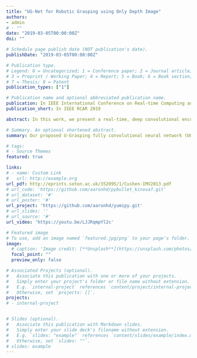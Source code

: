 ```yaml
---
title: "UG-Net for Robotic Grasping using Only Depth Image"
authors:
- admin
# - ""
date: "2019-03-05T00:00:00Z"
doi: ""

# Schedule page publish date (NOT publication's date).
publishDate: "2019-03-05T00:00:00Z"

# Publication type.
# Legend: 0 = Uncategorized; 1 = Conference paper; 2 = Journal article;
# 3 = Preprint / Working Paper; 4 = Report; 5 = Book; 6 = Book section;
# 7 = Thesis; 8 = Patent
publication_types: ["1"]

# Publication name and optional abbreviated publication name.
publication: In IEEE International Conference on Real-time Computing and Robotics 2019
publication_short: In IEEE RCAR 2019

abstract: In this work, we present a real-time, deep convolutional encoder-decoder neural network to realize open-loop robotic grasping using only depth image information. Our proposed U-Grasping fully convolutional neural network(UGNet) predicts the quality and the pose of grasp in pixel-wise. Using only depth information to predict each pixel’s grasp policy overcomes the limitation of sampling discrete grasp candidates which can take a lot of computation time. Our UG-Net improves the grasp quality comparing to other pixelwise grasping learning methods, more robust grasping decision making within 27ms with 370MB parameters approximately (a light competitive version is also given). 

# Summary. An optional shortened abstract.
summary: Our proposed U-Grasping fully convolutional neural network (UGNet) predicts the quality and the pose of grasp in pixel-wise. 

# tags:
# - Source Themes
featured: true

links:
# - name: Custom Link
#   url: http://example.org
url_pdf: http://eprints.soton.ac.uk/352095/1/Cushen-IMV2013.pdf
# url_code: 'https://github.com/aaronhd/pybullet_kinova7.git'
# url_dataset: '#'
# url_poster: '#'
url_project: 'https://github.com/aaronhd/yumipy.git'
# url_slides: ''
# url_source: '#'
url_video: 'https://youtu.be/LJJRqmpYl2c'

# Featured image
# To use, add an image named `featured.jpg/png` to your page's folder. 
image:
  # caption: 'Image credit: [**Unsplash**](https://unsplash.com/photos/pLCdAaMFLTE)'
  focal_point: ""
  preview_only: false

# Associated Projects (optional).
#   Associate this publication with one or more of your projects.
#   Simply enter your project's folder or file name without extension.
#   E.g. `internal-project` references `content/project/internal-project/index.md`.
#   Otherwise, set `projects: []`.
projects:
# - internal-project


# Slides (optional).
#   Associate this publication with Markdown slides.
#   Simply enter your slide deck's filename without extension.
#   E.g. `slides: "example"` references `content/slides/example/index.md`.
#   Otherwise, set `slides: ""`.
# slides: example
---
```


<!-- {{% alert note %}}
Click the *Cite* button above to demo the feature to enable visitors to import publication metadata into their reference management software.
{{% /alert %}}

{{% alert note %}}
Click the *Slides* button above to demo Academic's Markdown slides feature.
{{% /alert %}}

Supplementary notes can be added here, including [code and math](https://sourcethemes.com/academic/docs/writing-markdown-latex/). -->

